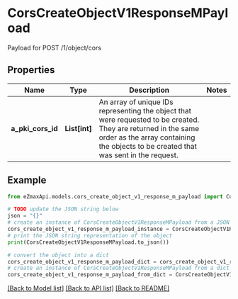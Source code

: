 # CorsCreateObjectV1ResponseMPayload

Payload for POST /1/object/cors

## Properties

Name | Type | Description | Notes
------------ | ------------- | ------------- | -------------
**a_pki_cors_id** | **List[int]** | An array of unique IDs representing the object that were requested to be created.  They are returned in the same order as the array containing the objects to be created that was sent in the request. | 

## Example

```python
from eZmaxApi.models.cors_create_object_v1_response_m_payload import CorsCreateObjectV1ResponseMPayload

# TODO update the JSON string below
json = "{}"
# create an instance of CorsCreateObjectV1ResponseMPayload from a JSON string
cors_create_object_v1_response_m_payload_instance = CorsCreateObjectV1ResponseMPayload.from_json(json)
# print the JSON string representation of the object
print(CorsCreateObjectV1ResponseMPayload.to_json())

# convert the object into a dict
cors_create_object_v1_response_m_payload_dict = cors_create_object_v1_response_m_payload_instance.to_dict()
# create an instance of CorsCreateObjectV1ResponseMPayload from a dict
cors_create_object_v1_response_m_payload_from_dict = CorsCreateObjectV1ResponseMPayload.from_dict(cors_create_object_v1_response_m_payload_dict)
```
[[Back to Model list]](../README.md#documentation-for-models) [[Back to API list]](../README.md#documentation-for-api-endpoints) [[Back to README]](../README.md)


